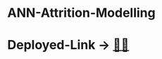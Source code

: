 # ANN-Attrition-Modelling
# Deployed-Link -> [🧑‍💻](https://ann-attrition-modelling-kmaohc9qs3ntjsccw9f3le.streamlit.app/)
